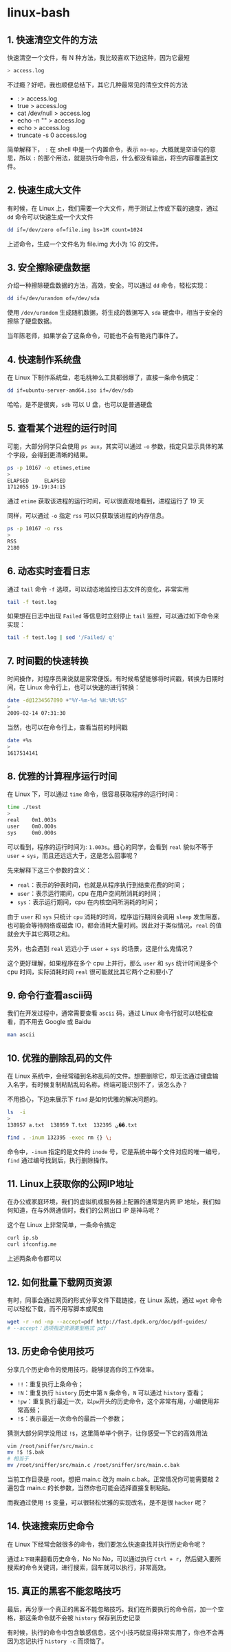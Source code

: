 # linux-bash

## 1. 快速清空文件的方法

快速清空一个文件，有 N 种方法，我比较喜欢下边这种，因为它最短

```bash
> access.log
```

不过瘾？好吧，我也顺便总结下，其它几种最常见的清空文件的方法

- : &gt; access.log
- true &gt; access.log
- cat /dev/null &gt; access.log
- echo -n "" &gt; access.log
- echo &gt; access.log
- truncate -s 0 access.log

简单解释下， `:` 在 shell 中是一个内置命令，表示 `no-op`，大概就是空语句的意思，所以 `:` 的那个用法，就是执行命令后，什么都没有输出，将空内容覆盖到文件。

## 2. 快速生成大文件

有时候，在 Linux 上，我们需要一个大文件，用于测试上传或下载的速度，通过 `dd` 命令可以快速生成一个大文件

```bash
dd if=/dev/zero of=file.img bs=1M count=1024
```

上述命令，生成一个文件名为 file.img 大小为 1G 的文件。

## 3. 安全擦除硬盘数据

介绍一种擦除硬盘数据的方法，高效，安全。可以通过 `dd` 命令，轻松实现：

```bash
dd if=/dev/urandom of=/dev/sda
```

使用 `/dev/urandom` 生成随机数据，将生成的数据写入 `sda` 硬盘中，相当于安全的擦除了硬盘数据。

当年陈老师，如果学会了这条命令，可能也不会有艳兆门事件了。

## 4. 快速制作系统盘

在 Linux 下制作系统盘，老毛桃神么工具都弱爆了，直接一条命令搞定：

```bash
dd if=ubuntu-server-amd64.iso if=/dev/sdb
```

哈哈，是不是很爽，`sdb` 可以 U 盘，也可以是普通硬盘

## 5. 查看某个进程的运行时间

可能，大部分同学只会使用 `ps aux`，其实可以通过 `-o` 参数，指定只显示具体的某个字段，会得到更清晰的结果。

```bash
ps -p 10167 -o etimes,etime
>
ELAPSED     ELAPSED
1712055 19-19:34:15
```

通过 `etime` 获取该进程的运行时间，可以很直观地看到，进程运行了 19 天

同样，可以通过 `-o` 指定 `rss` 可以只获取该进程的内存信息。

```bash
ps -p 10167 -o rss
>
RSS
2180
```

## 6. 动态实时查看日志

通过 `tail` 命令 `-f` 选项，可以动态地监控日志文件的变化，非常实用

```bash
tail -f test.log
```

如果想在日志中出现 `Failed` 等信息时立刻停止 `tail` 监控，可以通过如下命令来实现：

```bash
tail -f test.log | sed '/Failed/ q'
```

## 7. 时间戳的快速转换

时间操作，对程序员来说就是家常便饭。有时候希望能够将时间戳，转换为日期时间，在 Linux 命令行上，也可以快速的进行转换：

```bash
date -d@1234567890 +"%Y-%m-%d %H:%M:%S"
>
2009-02-14 07:31:30
```

当然，也可以在命令行上，查看当前的时间戳

```bash
date +%s
>
1617514141
```

## 8. 优雅的计算程序运行时间

在 Linux 下，可以通过 `time` 命令，很容易获取程序的运行时间：

```bash
time ./test
>
real    0m1.003s
user    0m0.000s
sys     0m0.000s
```

可以看到，程序的运行时间为: `1.003s`。细心的同学，会看到 `real` 貌似不等于 `user` + `sys`，而且还远远大于，这是怎么回事呢？

先来解释下这三个参数的含义：

- `real`：表示的钟表时间，也就是从程序执行到结束花费的时间；
- `user`：表示运行期间，cpu 在用户空间所消耗的时间；
- `sys`：表示运行期间，cpu 在内核空间所消耗的时间；

由于 `user` 和 `sys` 只统计 `cpu` 消耗的时间，程序运行期间会调用 `sleep` 发生阻塞，也可能会等待网络或磁盘 IO，都会消耗大量时间。因此对于类似情况，`real` 的值就会大于其它两项之和。

另外，也会遇到 `real` 远远小于 `user` + `sys` 的场景，这是什么鬼情况？

这个更好理解，如果程序在多个 cpu 上并行，那么 `user` 和 `sys` 统计时间是多个 cpu 时间，实际消耗时间 `real` 很可能就比其它两个之和要小了

## 9. 命令行查看ascii码

我们在开发过程中，通常需要查看 `ascii` 码，通过 Linux 命令行就可以轻松查看，而不用去 Google 或 Baidu

```bash
man ascii
```

## 10. 优雅的删除乱码的文件

在 Linux 系统中，会经常碰到名称乱码的文件。想要删除它，却无法通过键盘输入名字，有时候复制粘贴乱码名称，终端可能识别不了，该怎么办？

不用担心，下边来展示下 `find` 是如何优雅的解决问题的。

```bash
ls  -i
>
138957 a.txt  138959 T.txt  132395 ڹ��.txt

find . -inum 132395 -exec rm {} \;
```

命令中，`-inum` 指定的是文件的 `inode` 号，它是系统中每个文件对应的唯一编号，`find` 通过编号找到后，执行删除操作。

## 11. Linux上获取你的公网IP地址

在办公或家庭环境，我们的虚拟机或服务器上配置的通常是内网 IP 地址，我们如何知道，在与外网通信时，我们的公网出口 IP 是神马呢？

这个在 Linux 上非常简单，一条命令搞定

```bash
curl ip.sb
curl ifconfig.me
```

上述两条命令都可以

## 12. 如何批量下载网页资源

有时，同事会通过网页的形式分享文件下载链接，在 Linux 系统，通过 `wget` 命令可以轻松下载，而不用写脚本或爬虫

```bash
wget -r -nd -np --accept=pdf http://fast.dpdk.org/doc/pdf-guides/
# --accept：选项指定资源类型格式 pdf
```

## 13. 历史命令使用技巧

分享几个历史命令的使用技巧，能够提高你的工作效率。

- `!!`：重复执行上条命令；
- `!N`：重复执行 `history` 历史中第 `N` 条命令，`N` 可以通过 `history` 查看；
- `!pw`：重复执行最近一次，以`pw`开头的历史命令，这个非常有用，小编使用非常高频；
- `!$`：表示最近一次命令的最后一个参数；

猜测大部分同学没用过 `!$`，这里简单举个例子，让你感受一下它的高效用法

```bash
vim /root/sniffer/src/main.c
mv !$ !$.bak
# 相当于
mv /root/sniffer/src/main.c /root/sniffer/src/main.c.bak
```

当前工作目录是 root，想把 main.c 改为 main.c.bak。正常情况你可能需要敲 2 遍包含 main.c 的长参数，当然你也可能会选择直接复制粘贴。

而我通过使用 `!$` 变量，可以很轻松优雅的实现改名，是不是很 `hacker` 呢？

## 14. 快速搜索历史命令

在 Linux 下经常会敲很多的命令，我们要怎么快速查找并执行历史命令呢？

通过`上下键`来翻看历史命令，No No No，可以通过执行 `Ctrl + r`，然后键入要所搜索的命令关键词，进行搜索，回车就可以执行，非常高效。

## 15. 真正的黑客不能忽略技巧

最后，再分享一个真正的黑客不能忽略技巧。我们在所要执行的命令前，加一个空格，那这条命令就不会被 `history` 保存到历史记录

有时候，执行的命令中包含敏感信息，这个小技巧就显得非常实用了，你也不会再因为忘记执行 `history -c` 而烦恼了。
